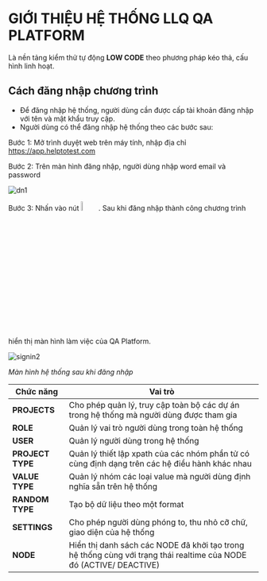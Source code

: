 # GIỚI THIỆU HỆ THỐNG LLQ QA PLATFORM

Là nền tảng kiểm thử tự động **LOW CODE** theo phương pháp kéo thả, cấu hình linh hoạt.

## Cách đăng nhập chương trình
- Để đăng nhập hệ thống, người dùng cần được cấp tài khoản đăng nhập với tên và mật khẩu truy cập.
- Người dùng có thể đăng nhập hệ thống theo các bước sau:

Bước 1:	Mở trình duyệt web trên máy tính, nhập địa chỉ https://app.helptotest.com

Bước 2:	Trên màn hình đăng nhập, người dùng nhập word email và password 

![dn1](https://user-images.githubusercontent.com/105435351/196078501-e739e1e9-557b-4418-8a02-ad648b0e5ad8.png)

Bước 3:	Nhấn vào nút <img src="https://user-images.githubusercontent.com/105435351/196078806-34df8513-e707-4db7-8415-d1acdb6f124c.png" width="7%" />. Sau khi đăng nhập thành công chương trình hiển thị màn hình làm việc của QA Platform.

![signin2](/test-framework-api/guest/doc-file/doc-file/036d4c06-4532-458b-997b-d11b0294cd2a/login2.png)

*Màn hình hệ thống sau khi đăng nhập*

| **Chức năng** | **Vai trò** |
| ------- | ------|
| **PROJECTS** | Cho phép quản lý, truy cập toàn bộ các dự án trong hệ thống mà người dùng được tham gia |
| **ROLE** | Quản lý vai trò người dùng trong toàn hệ thống |
| **USER** | Quản lý người dùng trong hệ thống |
| **PROJECT TYPE** | Quản lý thiết lập xpath của các nhóm phần tử có cùng định dạng trên các hệ điều hành khác nhau |
| **VALUE TYPE** | Quản lý nhóm các loại value mà người dùng định nghĩa sẵn trên hệ thống |
| **RANDOM TYPE** | Tạo bộ dữ liệu theo một format |
| **SETTINGS** | Cho phép người dùng phóng to, thu nhỏ cỡ chữ, giao diện của hệ thống |
| **NODE** | Hiển thị danh sách các NODE đã khởi tạo trong hệ thống cùng với trạng thái realtime của NODE đó (ACTIVE/ DEACTIVE) |
